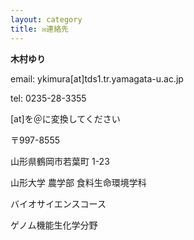 ```yaml
---
layout: category
title: ✉️連絡先
---
```



**木村ゆり**



email: ykimura[at]tds1.tr.yamagata-u.ac.jp

tel: 0235-28-3355

[at]を＠に変換してください






〒997-8555

山形県鶴岡市若葉町 1-23

山形大学 農学部 食料生命環境学科

バイオサイエンスコース

ゲノム機能生化学分野

